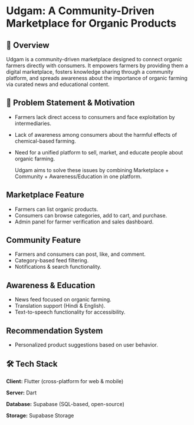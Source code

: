 
# Udgam: A Community-Driven Marketplace for Organic Products

## 📖 Overview

Udgam is a community-driven marketplace designed to connect organic farmers directly with consumers. It empowers farmers by providing them a digital marketplace, fosters knowledge sharing through a community platform, and spreads awareness about the importance of organic farming via curated news and educational content.
## 🎯 Problem Statement & Motivation

- Farmers lack direct access to consumers and face exploitation by intermediaries.
- Lack of awareness among consumers about the harmful effects of chemical-based farming.
- Need for a unified platform to sell, market, and educate people about organic farming.

    Udgam aims to solve these issues by combining Marketplace + Community + Awareness/Education in one platform.
## Marketplace Feature
- Farmers can list organic products.
- Consumers can browse categories, add to cart, and purchase.
- Admin panel for farmer verification and sales dashboard.

## Community Feature 
- Farmers and consumers can post, like, and comment.
- Category-based feed filtering.
- Notifications & search functionality.

## Awareness & Education
- News feed focused on organic farming.
- Translation support (Hindi & English).
- Text-to-speech functionality for accessibility.

## Recommendation System
- Personalized product suggestions based on user behavior.
## 🛠️ Tech Stack

**Client:** Flutter (cross-platform for web & mobile)

**Server:** Dart

**Database:** Supabase (SQL-based, open-source)

**Storage:** Supabase Storage 

